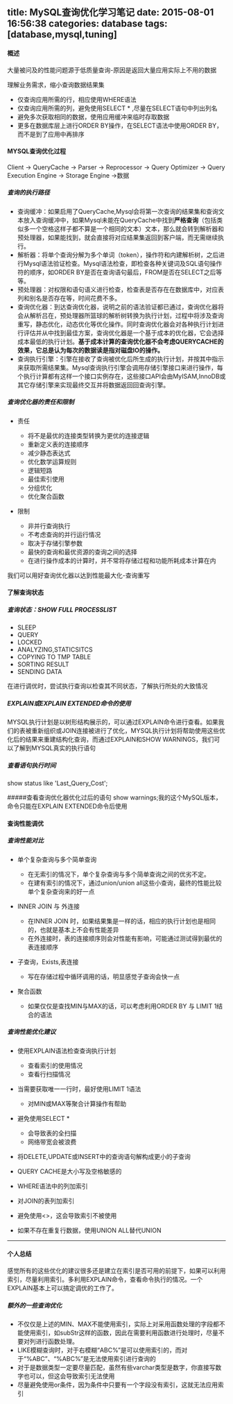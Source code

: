 title: MySQL查询优化学习笔记
date: 2015-08-01 16:56:38
categories: database
tags: [database,mysql,tuning]
---

#### 概述

大量被问及的性能问题源于低质量查询-原因是返回大量应用实际上不用的数据

理解业务需求，缩小查询数据结果集

- 仅查询应用所需的行，相应使用WHERE语法
- 仅查询应用所需的列，避免使用SELECT * ,尽量在SELECT语句中列出列名
- 避免多次获取相同的数据，使用应用缓冲来临时存取数据
- 更多在数据库层上进行ORDER BY操作，在SELECT语法中使用ORDER BY，而不是到了应用中再排序

<!--more-->

#### MYSQL查询优化过程

Client -> QueryCache -> Parser -> Reprocessor -> Query Optimizer -> Query Execution Engine -> Storage Engine ->数据

##### 查询的执行路径

- 查询缓冲：如果启用了QueryCache,Mysql会将第一次查询的结果集和查询文本放入查询缓冲中，如果Mysql未能在QueryCache中找到**严格查询**（包括类似多一个空格这样子都不算是一个相同的文本）文本，那么就会转到解析器和预处理器，如果能找到，就会直接将对应结果集返回到客户端，而无需继续执行。
- 解析器：将单个查询分解为多个单词（token），操作符和内建解析树，之后进行Mysql语法验证检查。Mysql语法检查，即检查各种关键词及SQL语句操作符的顺序，如ORDER BY是否在查询语句最后，FROM是否在SELECT之后等等。
- 预处理器：对权限和语句语义进行检查，检查表是否存在在数据库中，对应表列和别名是否存在等，时间花费不多。
- 查询优化器：到达查询优化器，说明之前的语法验证都已通过，查询优化器将会从解析吕在，预处理器所篮球的解析树转换为执行计划，过程中将涉及查询重写，静态优化，动态优化等优化操作。同时查询优化器会对各种执行计划进行评估并从中找到最佳方案，查询优化器是一个基于成本的优化器，它会选择成本最低的执行计划。**基于成本计算的查询优化器不会考虑QUERYCACHE的效果，它总是认为每次的数据读是指对磁盘IO的操作。**
- 查询执行引擎：引擎在接收了查询被优化后所生成的执行计划，并按其中指示来获取所需结果集。Mysql查询执行引擎会调用存储引擎接口来进行操作，每个执行计算都有这样一个接口实例存在，这些接口API会由MyISAM,InnoDB或其它存储引擎来实现最终交互并将数据返回回查询引擎。

##### 查询优化器的责任和限制

- 责任
	- 将不是最优的连接类型转换为更优的连接逻辑
	- 重新定义表的连接顺序
	- 减少静态表达式
	- 优化数学运算规则
	- 逻辑短路
	- 最佳索引使用
	- 分组优化
	- 优化聚合函数

- 限制
	- 非并行查询执行
	- 不考虑查询的并行运行情况
	- 取决于存储引擎参数
	- 最快的查询和最优资源的查询之间的选择
	- 在进行操作成本的计算时，并不常将存储过程和功能所耗成本计算在内

我们可以用好查询优化器以达到性能最大化-查询重写

#### 了解查询状态

##### 查询状态：SHOW FULL PROCESSLIST

- SLEEP
- QUERY
- LOCKED
- ANALYZING,STATICSITCS
- COPYING TO TMP TABLE
- SORTING RESULT
- SENDING DATA

在进行调优时，尝试执行查询以检查其不同状态，了解执行所处的大致情况

##### EXPLAIN或EXPLAIN EXTENDED命令的使用
MYSQL执行计划是以树形结构展示的，可以通过EXPLAIN命令进行查看。如果我们的表被重新组织或JOIN连接被进行了优化，MYSQL执行计划将帮助使用这些优化后的结果来重建结构化查询，而通过EXPLAIN和SHOW WARNINGS，我们可以了解到MYSQL真实的执行语句

##### 查看语句执行时间
show status like 'Last_Query_Cost';

#####查看查询优化器优化过后的语句
show warnings;我的这个MySQL版本，命令只能在EXPLAIN EXTENDED命令后使用

#### 查询性能调优

##### 查询性能对比

- 单个复杂查询与多个简单查询
	- 在无索引的情况下，单个复杂查询与多个简单查询之间的优劣不定。
	- 在建有索引的情况下，通过union/union all这些小查询，最终的性能比较单个复杂查询来的好一点

- INNER JOIN 与 外连接
	- 在INNER JOIN 时，如果结果集是一样的话，相应的执行计划也是相同的，也就是基本上不会有性能差异
	- 在外连接时，表的连接顺序则会对性能有影响，可能通过测试得到最优的表连接顺序

- 子查询，Exists,表连接
	- 写在存储过程中循环调用的话，明显感觉子查询会快一点

- 聚合函数
	- 如果仅仅是查找MIN与MAX的话，可以考虑利用ORDER BY 与 LIMIT 1结合的语法 

##### 查询性能优化建议

- 使用EXPLAIN语法检查查询执行计划
	- 查看索引的使用情况
	- 查看行扫描情况

- 当需要获取唯一一行时，最好使用LIMIT 1语法
	- 对MIN或MAX等聚合计算操作有帮助

- 避免使用SELECT *
	- 会导致表的全扫描
	- 网络带宽会被浪费

- 将DELETE,UPDATE或INSERT中的查询语句解构成更小的子查询

- QUERY CACHE是大小写及空格敏感的

- WHERE语法中的列加索引

- 对JOIN的表列加索引

- 避免使用<>，这会导致索引不被使用

- 如果不存在重复行数据，使用UNION ALL替代UNION

---


#### 个人总结

感觉所有的这些优化的建议很多还是建立在索引是否可用的前提下，如果可以利用索引，尽量利用索引。多利用EXPLAIN命令，查看命令执行的情况。一个EXPLAIN基本上可以搞定调优的工作了。

##### 额外的一些查询优化
- 不仅仅是上述的MIN、MAX不能使用索引，实际上对采用函数处理的字段都不能使用索引，如subStr这样的函数，因此在需要利用函数进行处理时，尽量不要对列进行函数处理。
- LIKE模糊查询时，对于右模糊“ABC%”是可以使用索引的，而对于“%ABC”、“%ABC%”是无法使用索引进行查询的
- 对于是数据类型一定要尽量匹配，虽然有些varchar类型是数字，你直接写数字也可以，但这会导致索引无法使用
- 尽量避免使用or条件，因为条件中只要有一个字段没有索引，这就无法应用索引
